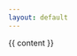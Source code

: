 ```yaml
---
layout: default
---
```

<article class="document newspaper">
  <div class="masthead"></div>
  <div class="main">
    {{ content }}
  </div>
  </div>
</article>
